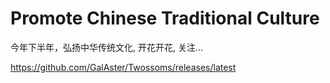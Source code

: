 # Promote Chinese Traditional Culture

今年下半年，弘扬中华传统文化, 开花开花, 关注...

https://github.com/GalAster/Twossoms/releases/latest



```


```